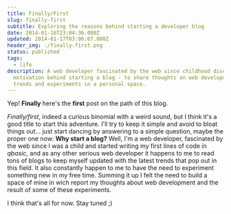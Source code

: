 ```yaml
---
title: Finally/First
slug: finally-first
subtitle: Exploring the reasons behind starting a developer blog
date: 2014-01-16T23:04:36.000Z
updated: 2014-01-17T03:06:07.000Z
header_img: ./finally-first.png
status: published
tags:
  - life
description: A web developer fascinated by the web since childhood discusses the
  motivation behind starting a blog - to share thoughts on web development
  trends and experiments in a personal space.
---
```


Yep! **Finally** here's the **first** post on the path of this blog.

_Finally/first_, indeed a curious binomial with a weird sound, but I think it's a good title to start this adventure.
I'll try to keep it simple and avoid to bloat things out... just start dancing by answering to a simple question, maybe the proper one now: **Why start a blog?**
Well, I'm a web developer, fascinated by the web since I was a child and started writing my first lines of code in _qbasic_, and as any other serious web developer it happens to me to read tons of blogs to keep myself updated with the latest trends that pop out in this field. It also constantly happen to me to have the need to experiment something new in my free time. Summing it up I felt the need to build a space of mine in wich report my thoughts about web development and the result of some of these experiments.

I think that's all for now.
Stay tuned ;)
